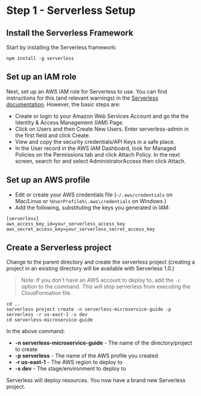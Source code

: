 # Step 1 - Serverless Setup

## Install the Serverless Framework

Start by installing the Serverless framework:

```
npm install -g serverless
```

## Set up an IAM role

Next, set up an AWS IAM role for Serverless to use. You can find instructions
for this (and relevant warnings) in the [Serverless documentation](http://docs.serverless.com/docs/configuring-aws#section-creating-an-administrative-iam-user). However, the basic steps are:

* Create or login to your Amazon Web Services Account and go the the Identity & Access Management (IAM) Page.
* Click on Users and then Create New Users. Enter serverless-admin in the first field and click Create.
* View and copy the security credentials/API Keys in a safe place.
* In the User record in the AWS IAM Dashboard, look for Managed Policies on the Permissions tab and click Attach Policy. In the next screen, search for and select AdministratorAccess then click Attach.

## Set up an AWS profile

* Edit or create your AWS credentials file (`~/.aws/credentials` on Mac/Linux or
`%UserProfile%\.aws\credentials` on Windows.)
* Add the following, substituting the keys you generated in IAM:
```
[serverless]
aws_access_key_id=your_serverless_access_key
aws_secret_access_key=your_serverless_secret_access_key
```

## Create a Serverless project
Change to the parent directory and create the serverless project (creating a project in an existing directory will be available with Serverless 1.0.)

> Note: If you don't have an AWS account to deploy to, add the `-c` option to
> the command. This will stop serverless from executing the CloudFormation file.

```
cd ..
serverless project create -n serverless-microservice-guide -p serverless -r us-east-1 -s dev
cd serverless-microservice-guide
```

In the above command:

* **-n serverless-microservice-guide** - The name of the directory/project to create
* **-p serverless** - The name of the AWS profile you created
* **-r us-east-1** - The AWS region to deploy to
* **-s dev** - The stage/environment to deploy to

Serverless will deploy resources. You now have a brand new Serverless project.
